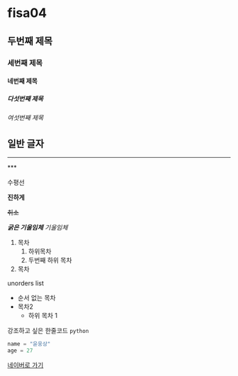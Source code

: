 # fisa04

## 두번째 제목

### 세번째 제목

#### 네번째 제목

##### 다섯번째 제목

###### 여섯번째 제목

  일반 글자
---
<hr>
***

수평선

**진하게**

~~취소~~

***굵은 기울임체***
*기울임체*

1. 목차
    1. 하위목차
    2. 두번째 하위 목차
3. 목차
   

unorders list
- 순서 없는 목차
- 목차2
    - 하위 목차 1
 
강조하고 싶은 한줄코드 `python`
```python
name = "윤웅상"
age = 27
```

[네이버로 가기](https://www.naver.com/)

